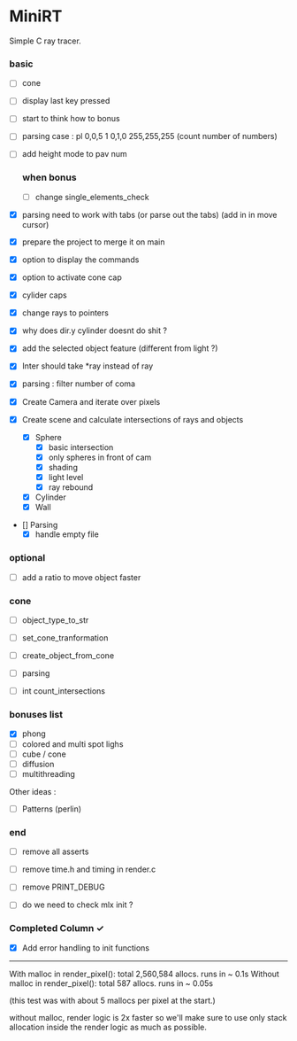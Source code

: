 # MiniRT
Simple C ray tracer.

### basic

- [ ] cone
- [ ] display last key pressed
- [ ] start to think how to bonus
- [ ] parsing case : pl 0,0,5 1 0,1,0 255,255,255 (count number of numbers)
- [ ] add height mode to pav num

	### when bonus

	- [ ] change single_elements_check


- [X] parsing need to work with tabs (or parse out the tabs) (add in in move cursor)
- [X] prepare the project to merge it on main
- [X] option to display the commands
- [X] option to activate cone cap
- [X] cylider caps
- [X] change rays to pointers
- [X] why does dir.y cylinder doesnt do shit ?
- [X] add the selected object feature (different from light ?)
- [X] Inter should take *ray instead of ray
- [X] parsing : filter number of coma




- [X] Create Camera and iterate over pixels
- [X] Create scene and calculate intersections of rays
and objects
  - [X] Sphere
    - [X] basic intersection
	- [X] only spheres in front of cam
	- [X] shading
	- [X] light level
	- [X] ray rebound
  - [X] Cylinder
  - [X] Wall

- [] Parsing
	- [X] handle empty file

### optional

- [ ] add a ratio to move object faster


### cone

- [ ] object_type_to_str
- [ ] set_cone_tranformation
- [ ] create_object_from_cone
- [ ] parsing
- [ ] int	count_intersections


### bonuses list

 - [X] phong
 - [ ] colored and multi spot lighs
 - [ ] cube / cone
 - [ ] diffusion
 - [ ] multithreading

Other ideas :
 - [ ] Patterns (perlin)

### end
 
 - [ ] remove all asserts
 - [ ] remove time.h and timing in render.c
 - [ ] remove PRINT_DEBUG
 - [ ] do we need to check mlx init ?


### Completed Column ✓
- [X] Add error handling to init functions


---
With malloc in render_pixel():
	total 2,560,584 allocs.
	runs in ~ 0.1s
Without malloc in render_pixel():
	total 587 allocs.
	runs in ~ 0.05s

(this test was with about 5 mallocs per pixel at the start.)

without malloc, render logic is 2x faster so we'll make sure to use only stack allocation inside the render logic as much as possible.
